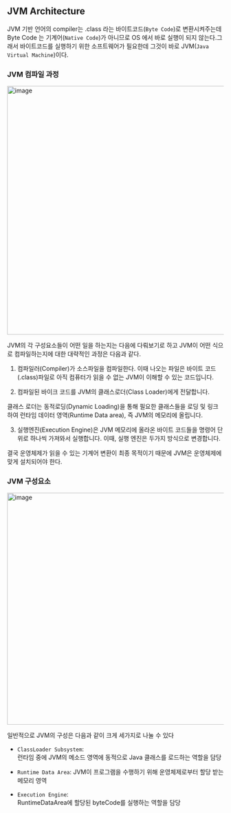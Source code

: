 ## JVM Architecture

JVM 기반 언어의 compiler는 .class 라는 바이트코드(`Byte Code`)로 변환시켜주는데 Byte Code 는 기계어(`Native Code`)가 아니므로 OS 에서 바로 실행이 되지 않는다.그래서 바이트코드를 실행하기 위한 소프트웨어가 필요한데 그것이 바로 JVM(`Java Virtual Machine`)이다.

### JVM 컴파일 과정

<img width="577" alt="image" src="https://user-images.githubusercontent.com/51963264/198292023-bc3cc409-6126-4c7b-a073-c97914af8370.png">

JVM의 각 구성요소들이 어떤 일을 하는지는 다음에 다뤄보기로 하고 JVM이 어떤 식으로 컴파일하는지에 대한 대략적인 과정은 다음과 같다.

1. 컴파일러(Compiler)가 소스파일을 컴파일한다. 이때 나오는 파일은 바이트 코드(.class)파일로 아직 컴퓨터가 읽을 수 없는 JVM이 이해할 수 있는 코드입니다.

2. 컴파일된 바이크 코드를 JVM의 클래스로더(Class Loader)에게 전달합니다.

클래스 로더는 동적로딩(Dynamic Loading)을 통해 필요한 클래스들을 로딩 및 링크하여 런타임 데이터 영역(Runtime Data area), 즉 JVM의 메모리에 올립니다.

3. 실행엔진(Execution Engine)은 JVM 메모리에 올라온 바이트 코드들을 명령어 단위로 하나씩 가져와서 실행합니다. 이때, 실행 엔진은 두가지 방식으로 변경합니다.

 결국 운영체제가 읽을 수 있는 기계어 변환이 최종 목적이기 때문에 JVM은 운영체제에 맞게 설치되어야 한다.

### JVM 구성요소

<img width="538" alt="image" src="https://user-images.githubusercontent.com/51963264/196954440-e4653e9d-9ffe-4cce-80e2-c5b2279410be.png">

일반적으로 JVM의 구성은 다음과 같이 크게 세가지로 나눌 수 있다

- `ClassLoader Subsystem`:   
런타임 중에 JVM의 메소드 영역에 동적으로 Java 클래스를 로드하는 역할을 담당

- `Runtime Data Area`:
JVM이 프로그램을 수행하기 위해 운영체제로부터 할당 받는 메모리 영역

- `Execution Engine`:   
RuntimeDataArea에 할당된 byteCode를 실행하는 역할을 담당
